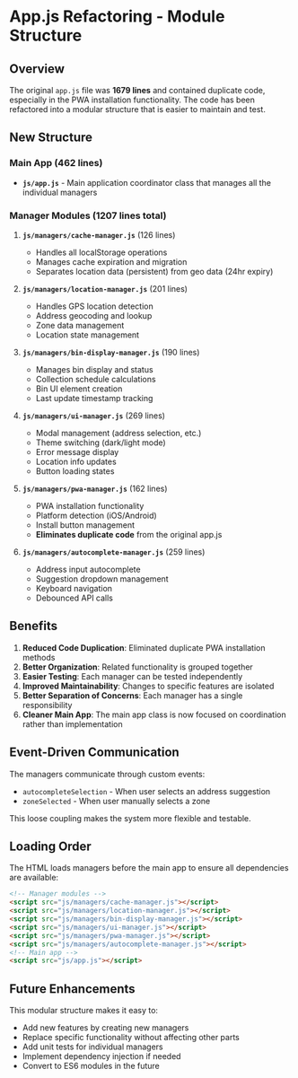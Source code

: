 # App.js Refactoring - Module Structure

## Overview

The original `app.js` file was **1679 lines** and contained duplicate code, especially in the PWA installation functionality. The code has been refactored into a modular structure that is easier to maintain and test.

## New Structure

### Main App (462 lines)
- **`js/app.js`** - Main application coordinator class that manages all the individual managers

### Manager Modules (1207 lines total)

1. **`js/managers/cache-manager.js`** (126 lines)
   - Handles all localStorage operations
   - Manages cache expiration and migration
   - Separates location data (persistent) from geo data (24hr expiry)

2. **`js/managers/location-manager.js`** (201 lines)
   - Handles GPS location detection
   - Address geocoding and lookup
   - Zone data management
   - Location state management

3. **`js/managers/bin-display-manager.js`** (190 lines)
   - Manages bin display and status
   - Collection schedule calculations
   - Bin UI element creation
   - Last update timestamp tracking

4. **`js/managers/ui-manager.js`** (269 lines)
   - Modal management (address selection, etc.)
   - Theme switching (dark/light mode)
   - Error message display
   - Location info updates
   - Button loading states

5. **`js/managers/pwa-manager.js`** (162 lines)
   - PWA installation functionality
   - Platform detection (iOS/Android)
   - Install button management
   - **Eliminates duplicate code** from the original app.js

6. **`js/managers/autocomplete-manager.js`** (259 lines)
   - Address input autocomplete
   - Suggestion dropdown management
   - Keyboard navigation
   - Debounced API calls

## Benefits

1. **Reduced Code Duplication**: Eliminated duplicate PWA installation methods
2. **Better Organization**: Related functionality is grouped together
3. **Easier Testing**: Each manager can be tested independently
4. **Improved Maintainability**: Changes to specific features are isolated
5. **Better Separation of Concerns**: Each manager has a single responsibility
6. **Cleaner Main App**: The main app class is now focused on coordination rather than implementation

## Event-Driven Communication

The managers communicate through custom events:
- `autocompleteSelection` - When user selects an address suggestion
- `zoneSelected` - When user manually selects a zone

This loose coupling makes the system more flexible and testable.

## Loading Order

The HTML loads managers before the main app to ensure all dependencies are available:

```html
<!-- Manager modules -->
<script src="js/managers/cache-manager.js"></script>
<script src="js/managers/location-manager.js"></script>
<script src="js/managers/bin-display-manager.js"></script>
<script src="js/managers/ui-manager.js"></script>
<script src="js/managers/pwa-manager.js"></script>
<script src="js/managers/autocomplete-manager.js"></script>
<!-- Main app -->
<script src="js/app.js"></script>
```

## Future Enhancements

This modular structure makes it easy to:
- Add new features by creating new managers
- Replace specific functionality without affecting other parts
- Add unit tests for individual managers
- Implement dependency injection if needed
- Convert to ES6 modules in the future
